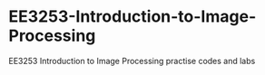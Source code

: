 # EE3253-Introduction-to-Image-Processing
EE3253 Introduction to Image Processing practise codes and labs
